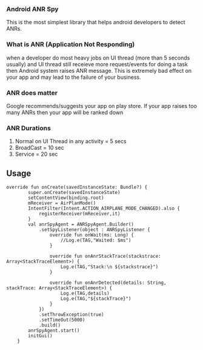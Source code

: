 ### Android ANR Spy
This is the most simplest library that helps android developers to detect ANRs.

### What is ANR (Application Not Responding)
when a developer do most heavy jobs on UI thread (more than 5 seconds usually) and UI thread still receieve more request/events for doing a task then Android system raises ANR message. This is extremely bad effect on your app and may lead to the failure of your business.
### ANR does matter
Google recommends/suggests your app on play store. If your app raises too many ANRs then your app will be ranked down

### ANR Durations
1. Normal on UI Thread in any activity = 5 secs
2. BroadCast = 10 sec
3. Service = 20 sec

## Usage

```
override fun onCreate(savedInstanceState: Bundle?) {
        super.onCreate(savedInstanceState)
        setContentView(binding.root)
        mReceiver = AirPlanMode()
        IntentFilter(Intent.ACTION_AIRPLANE_MODE_CHANGED).also {
            registerReceiver(mReceiver,it)
        }
        val anrSpyAgent = ANRSpyAgent.Builder()
            .setSpyListener(object : ANRSpyListener {
                override fun onWait(ms: Long) {
                    //Log.e(TAG,"Waited: $ms")
                }

                override fun onAnrStackTrace(stackstrace: Array<StackTraceElement>) {
                    Log.e(TAG,"Stack:\n ${stackstrace}")
                }

                override fun onAnrDetected(details: String, stackTrace: Array<StackTraceElement>) {
                    Log.e(TAG,details)
                    Log.e(TAG,"${stackTrace}")
                }
            })
            .setThrowException(true)
            .setTimeOut(5000)
            .build()
        anrSpyAgent.start()
        initGui()
    }
```
